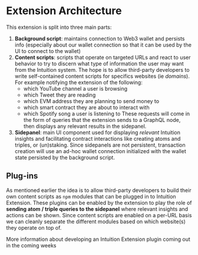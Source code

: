 # Extension Architecture

This extension is split into three main parts:

1. **Background script**: maintains connection to Web3 wallet and persists info (especially about our wallet connection so that it can be used by the UI to connect to the wallet)
2. **Content scripts**: scripts that operate on targeted URLs and react to user behavior to try to discern what type of information the user may want from the Intuition system. The hope is to allow third-party developers to write self-contained content scripts for specifics websites (ie *domains*). For example notifying the extension of the following:
   - which YouTube channel a user is browsing
   - which Tweet they are reading
   - which EVM address they are planning to send money to
   - which smart contract they are about to interact with
   - which Spotify song a user is listening to
These requests will come in the form of queries that the extension sends to a GraphQL node, then displays any relevant results in the sidepanel.
3. **Sidepanel**: main UI component used for displaying *relevant* Intuition insights and facilitating contract interactions like creating atoms and triples, or (un)staking. Since sidepanels are not persistent, transaction creation will use an ad-hoc wallet connection initialized with the wallet state persisted by the background script.

## Plug-ins

As mentioned earlier the idea is to allow third-party developers to build their own content scripts as `npm` modules that can be plugged in to Intuition Extension. These plugins can be enabled by the extension to play the role of **sending atom / triple queries to the sidepanel** where relevant insights and actions can be shown. Since content scripts are enabled on a per-URL basis we can cleanly separate the different modules based on which website(s) they operate on top of.

More information about developing an Intuition Extension plugin coming out in the coming weeks
